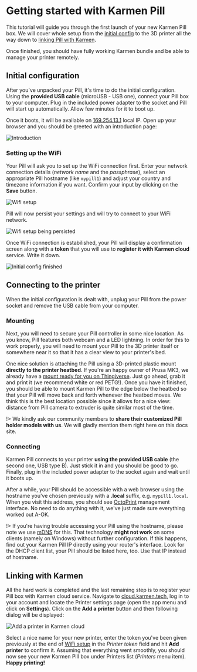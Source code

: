 # Getting started with Karmen Pill

This tutorial will guide you through the first launch of your new Karmen Pill
box. We will cover whole setup from the [initial
config](pill-getting-started.md?id=initial-configuration) to the 3D printer all
the way down to [linking Pill with
Karmen](pill-getting-started.md?id=linking-with-karmen).

Once finished, you should have fully working Karmen bundle and be able to manage your
printer remotely.

## Initial configuration

After you've unpacked your Pill, it's time to do the initial configuration.
Using the **provided USB cable** (microUSB - USB one), connect your Pill box to
your computer. Plug in the included power adapter to the socket and Pill will
start up automatically. Allow few minutes for it to boot up.

Once it boots, it will be available on [169.254.13.1](http://169.254.13.1) local
IP. Open up your browser and you should be greeted with an introduction page:

![Introduction](_media/pill-getting-started-intro.png ":size=600")

### Setting up the WiFi

Your Pill will ask you to set up the WiFi connection first. Enter your network
connection details (*network name* and the *passphrase*), select an appropriate
Pill hostname (like `mypill1`) and adjust your country and timezone information
if you want. Confirm your input by clicking on the **Save** button.

![Wifi setup](_media/pill-getting-started-wifi.png ":size=600")

Pill will now persist your settings and will try to connect to your WiFi network.

![Wifi setup being persisted](_media/pill-getting-started-writing-changes.png ":size=400")

Once WiFi connection is estabilished, your Pill will display a confirmation
screen along with a **token** that you will use to **register it with Karmen cloud**
service. Write it down.

![Initial config finished](_media/pill-getting-started-success.png ":size=600")

## Connecting to the printer

When the initial configuration is dealt with, unplug your Pill from the power
socket and remove the USB cable from your computer.

### Mounting

Next, you will need to secure your Pill controller in some nice location.
As you know, Pill features both webcam and a LED lightning. In order for this to
work properly, you will need to mount your Pill to the 3D printer itself or
somewhere near it so that it has a clear view to your printer's bed.

One nice solution is attaching the Pill using a 3D-printed plastic mount
**directly to the printer heatbed**. If you're an happy owner of Prusa MK3, we already
have a [mount ready for you on
Thingiverse](https://www.thingiverse.com/thing:4267454). Just go ahead, grab it
and print it (we recommend white or red PETG!). Once you have it finished, you
should be able to mount Karmen Pill to the edge below the heatbed so that your
Pill will move back and forth whenever the heatbed moves. We think this is the
best location possible since it allows for a nice view: distance from Pill camera
to extruder is quite similar most of the time.

!> We kindly ask our community members to **share their customized Pill holder models with us**. We
will gladly mention them right here on this docs site.

### Connecting

Karmen Pill connects to your printer **using the provided USB cable** (the
second one, USB type B). Just stick it in and you should be good to go. Finally,
plug in the included power adapter to the socket again and wait until it boots
up.

After a while, your Pill should be accessible with a web browser using the
hostname you've chosen previously with a **.local** suffix, e.g.
`mypill1.local`. When you visit this address, you should see
[OctoPrint](https://octoprint.org/) management interface. No need to do anything
with it, we've just made sure everything worked out A-OK.

!> If you're having trouble accessing your Pill using the hostname, please note we use
[mDNS](https://en.wikipedia.org/wiki/Multicast_DNS) for this. That technology
**might not work** on some clients (namely on Windows) without further
configuration. If this happens, find out your Karmen Pill IP directly using your
router's interface. Look for the DHCP client list, your Pill should be listed
here, too. Use that IP instead of hostname.

## Linking with Karmen

All the hard work is completed and the last remaining step is to register your
Pill box with Karmen cloud service. Navigate to
[cloud.karmen.tech](https://cloud.karmen.tech), log in to your account and locate the Printer
settings page (open the app menu and click on **Settings**). Click on the **Add
a printer** button and then following dialog will be displayed:

![Add a printer in Karmen cloud](_media/pill-getting-started-add-a-printer.png ":size=600x417")

Select a nice name for your new printer, enter the token you've been given
previously at the end of [WiFi
setup](pill-getting-started.md?id=setting-up-the-wifi) in the *Printer token*
field and hit **Add printer** to confirm it. Assuming that everything went
smoothly, you should now see your new Karmen Pill box under Printers list
(*Printers* menu item). **Happy printing!**
